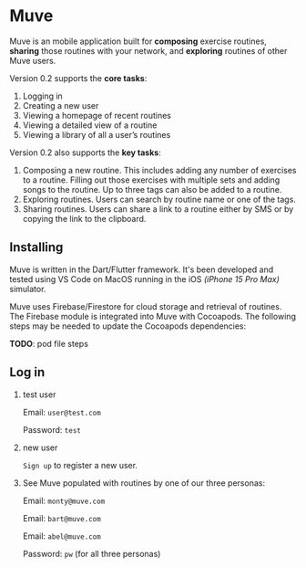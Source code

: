# Muve
 
Muve is an mobile application built for **composing** exercise routines, **sharing** those routines with your network, and **exploring** routines of other Muve users.

Version 0.2 supports the **core tasks**:
1. Logging in
2. Creating a new user
2. Viewing a homepage of recent routines
3. Viewing a detailed view of a routine
4. Viewing a library of all a user’s routines

Version 0.2 also supports the **key tasks**:
1. Composing a new routine. This includes adding any number of exercises to a routine. Filling out those exercises with multiple sets and adding songs to the routine. Up to three tags can also be added to a routine.
2. Exploring routines. Users can search by routine name or one of the tags.
3. Sharing routines. Users can share a link to a routine either by SMS or by copying the link to the clipboard.

## Installing

Muve is written in the Dart/Flutter framework. It's been developed and tested using VS Code on MacOS running in the iOS *(iPhone 15 Pro Max)* simulator.

Muve uses Firebase/Firestore for cloud storage and retrieval of routines. The Firebase module is integrated into Muve with Cocoapods. The following steps may be needed to update the Cocoapods dependencies:

**TODO**: pod file steps

## Log in

1. test user

    Email: `user@test.com`

    Password: `test`

2. new user
    
    `Sign up` to register a new user.

3. See Muve populated with routines by one of our three personas:

    Email: `monty@muve.com`

    Email: `bart@muve.com`

    Email: `abel@muve.com`

    Password: `pw` (for all three personas)
